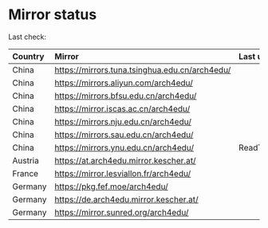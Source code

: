 <script src="./time.js"></script>
# Mirror status
Last check: <script type="text/javascript">localize(1682194713.8476596);</script>

|Country|Mirror|Last update|
|:------|:-----|:----------|
|China|https://mirrors.tuna.tsinghua.edu.cn/arch4edu/|<script type="text/javascript">localize(1682145160);</script>|
|China|https://mirrors.aliyun.com/arch4edu/|<script type="text/javascript">localize(1682102025);</script>|
|China|https://mirrors.bfsu.edu.cn/arch4edu/|<script type="text/javascript">localize(1682145160);</script>|
|China|https://mirror.iscas.ac.cn/arch4edu/|<script type="text/javascript">localize(1682145160);</script>|
|China|https://mirrors.nju.edu.cn/arch4edu/|<script type="text/javascript">localize(1682145160);</script>|
|China|https://mirrors.sau.edu.cn/arch4edu/|<script type="text/javascript">localize(1673850842);</script>|
|China|https://mirrors.ynu.edu.cn/arch4edu/|ReadTimeout|
|Austria|https://at.arch4edu.mirror.kescher.at/|<script type="text/javascript">localize(1682145160);</script>|
|France|https://mirror.lesviallon.fr/arch4edu/|<script type="text/javascript">localize(1682145160);</script>|
|Germany|https://pkg.fef.moe/arch4edu/|<script type="text/javascript">localize(1682145160);</script>|
|Germany|https://de.arch4edu.mirror.kescher.at/|<script type="text/javascript">localize(1682145160);</script>|
|Germany|https://mirror.sunred.org/arch4edu/|<script type="text/javascript">localize(1682145160);</script>|

<script src="./tablefilter/tablefilter.js"></script>
<script src="./table.js"></script>